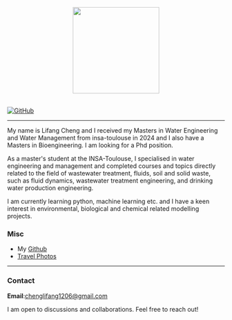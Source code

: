
<div align=center>
<img src="/aLifang/France/the Eiffel Tower.jpg" width="200px" />
</div>

<br>

[![GitHub](https://img.shields.io/badge/GitHub-%23121011.svg?logo=github&logoColor=white)](https://github.com/chenglifang)

___

My name is Lifang Cheng and I received my Masters in Water Engineering and Water Management from insa-toulouse in 2024 and I also have a Masters in Bioengineering. I am looking for a Phd position.

As a master's student at the INSA-Toulouse, I specialised in water engineering and management and completed courses and topics directly related to the field of wastewater treatment, fluids, soil and solid waste, such as fluid dynamics, wastewater treatment engineering, and drinking water production engineering. 

I am currently learning python, machine learning etc. and I have a keen interest in environmental, biological and chemical related modelling projects.



### Misc
* My [Github](https://github.com/chenglifang) 
* [Travel Photos]()







___

### Contact
**Email**:chenglifang1206@gmail.com

I am open to discussions and collaborations. Feel free to reach out!
